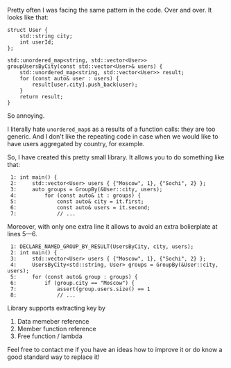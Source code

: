 Pretty often I was facing the same pattern in the code. Over and over.
It looks like that:

```
struct User {
    std::string city;
    int userId;
};

std::unordered_map<string, std::vector<User>>
groupUsersByCity(const std::vector<User>& users) {
    std::unordered_map<string, std::vector<User>> result;
    for (const auto& user : users) {
        result[user.city].push_back(user);
    }
    return result;
}
```

So annoying.

I literally hate `unordered_map`s as a results of a function calls:
they are too generic. And I don't like the repeating code
in case when we would like to have users aggregated by country,
for example.

So, I have created this pretty small library. It allows you
to do something like that:

```
 1: int main() {
 2:     std::vector<User> users { {"Moscow", 1}, {"Sochi", 2} };
 3:     auto groups = GroupBy(&User::city, users);
 4:         for (const auto& it : groups) {
 5:             const auto& city = it.first;
 6:             const auto& users = it.second;
 7:             // ...
```

Moreover, with only one extra line it allows to avoid an extra
bolierplate at lines 5—6.

```
 1: DECLARE_NAMED_GROUP_BY_RESULT(UsersByCity, city, users);
 2: int main() {
 3:     std::vector<User> users { {"Moscow", 1}, {"Sochi", 2} };
 4:     UsersByCity<std::string, User> groups = GroupBy(&User::city, users);
 5:     for (const auto& group : groups) {
 6:         if (group.city == "Moscow") {
 7:             assert(group.users.size() == 1
 8:             // ...
```

Library supports extracting key by
 1. Data memeber reference
 2. Member function reference
 3. Free function / lambda

Feel free to contact me if you have an ideas how to improve it or
do know a good standard way to replace it!
